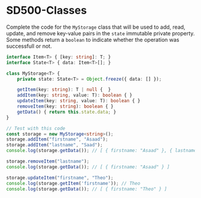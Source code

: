 # SD500-Classes

Complete the code for the `MyStorage` class that will be used to add, read, update, and remove key-value pairs in the `state` immutable private property. Some methods return a `boolean` to indicate whether the operation was successfull or not.
```typescript
interface Item<T> { [key: string]: T; }
interface State<T> { data: Item<T>[]; }

class MyStorage<T> {
    private state: State<T> = Object.freeze({ data: [] });

    getItem(key: string): T | null {  }
    addItem(key: string, value: T): boolean { }
    updateItem(key: string, value: T): boolean { }
    removeItem(key: string): boolean { }
    getData() { return this.state.data; }
}

// Test with this code
const storage = new MyStorage<string>();
storage.addItem("firstname", "Asaad");
storage.addItem("lastname", "Saad");
console.log(storage.getData()); // [ { firstname: "Asaad" }, { lastname: "Saad" } ]

storage.removeItem("lastname");
console.log(storage.getData()); // [ { firstname: "Asaad" } ]

storage.updateItem("firstname", "Theo");
console.log(storage.getItem('firstname')); // Theo
console.log(storage.getData()); // [ { firstname: "Theo" } ]
```

